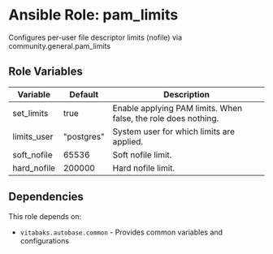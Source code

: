 # Ansible Role: pam_limits

Configures per-user file descriptor limits (nofile) via community.general.pam_limits

## Role Variables

| Variable | Default | Description |
|---|---|---|
| set_limits | true | Enable applying PAM limits. When false, the role does nothing. |
| limits_user | "postgres" | System user for which limits are applied. |
| soft_nofile | 65536 | Soft nofile limit. |
| hard_nofile | 200000 | Hard nofile limit. |

## Dependencies

This role depends on:
- `vitabaks.autobase.common` - Provides common variables and configurations
